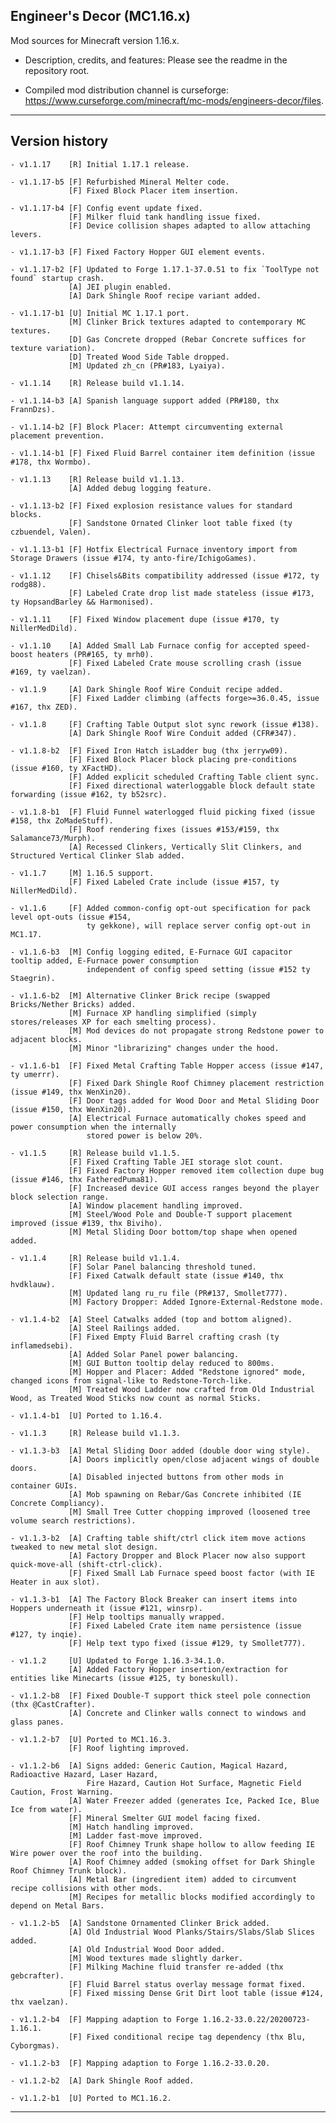 
## Engineer's Decor (MC1.16.x)

Mod sources for Minecraft version 1.16.x.

- Description, credits, and features: Please see the readme in the repository root.

- Compiled mod distribution channel is curseforge: https://www.curseforge.com/minecraft/mc-mods/engineers-decor/files.

----

## Version history

    - v1.1.17    [R] Initial 1.17.1 release.

    - v1.1.17-b5 [F] Refurbished Mineral Melter code.
                 [F] Fixed Block Placer item insertion.

    - v1.1.17-b4 [F] Config event update fixed.
                 [F] Milker fluid tank handling issue fixed.
                 [F] Device collision shapes adapted to allow attaching levers.

    - v1.1.17-b3 [F] Fixed Factory Hopper GUI element events.

    - v1.1.17-b2 [F] Updated to Forge 1.17.1-37.0.51 to fix `ToolType not found` startup crash.
                 [A] JEI plugin enabled.
                 [A] Dark Shingle Roof recipe variant added.

    - v1.1.17-b1 [U] Initial MC 1.17.1 port.
                 [M] Clinker Brick textures adapted to contemporary MC textures.
                 [D] Gas Concrete dropped (Rebar Concrete suffices for texture variation).
                 [D] Treated Wood Side Table dropped.
                 [M] Updated zh_cn (PR#183, Lyaiya).

    - v1.1.14    [R] Release build v1.1.14.

    - v1.1.14-b3 [A] Spanish language support added (PR#180, thx FrannDzs).

    - v1.1.14-b2 [F] Block Placer: Attempt circumventing external placement prevention.

    - v1.1.14-b1 [F] Fixed Fluid Barrel container item definition (issue #178, thx Wormbo).

    - v1.1.13    [R] Release build v1.1.13.
                 [A] Added debug logging feature.

    - v1.1.13-b2 [F] Fixed explosion resistance values for standard blocks.
                 [F] Sandstone Ornated Clinker loot table fixed (ty czbuendel, Valen).

    - v1.1.13-b1 [F] Hotfix Electrical Furnace inventory import from Storage Drawers (issue #174, ty anto-fire/IchigoGames).

    - v1.1.12    [F] Chisels&Bits compatibility addressed (issue #172, ty rodg88).
                 [F] Labeled Crate drop list made stateless (issue #173, ty HopsandBarley && Harmonised).

    - v1.1.11    [F] Fixed Window placement dupe (issue #170, ty NillerMedDild).

    - v1.1.10    [A] Added Small Lab Furnace config for accepted speed-boost heaters (PR#165, ty mrh0).
                 [F] Fixed Labeled Crate mouse scrolling crash (issue #169, ty vaelzan).

    - v1.1.9     [A] Dark Shingle Roof Wire Conduit recipe added.
                 [F] Fixed Ladder climbing (affects forge>=36.0.45, issue #167, thx ZED).

    - v1.1.8     [F] Crafting Table Output slot sync rework (issue #138).
                 [A] Dark Shingle Roof Wire Conduit added (CFR#347).

    - v1.1.8-b2  [F] Fixed Iron Hatch isLadder bug (thx jerryw09).
                 [F] Fixed Block Placer block placing pre-conditions (issue #160, ty XFactHD).
                 [F] Added explicit scheduled Crafting Table client sync.
                 [F] Fixed directional waterloggable block default state forwarding (issue #162, ty b52src).

    - v1.1.8-b1  [F] Fluid Funnel waterlogged fluid picking fixed (issue #158, thx ZoMadeStuff).
                 [F] Roof rendering fixes (issues #153/#159, thx Salamance73/Murph).
                 [A] Recessed Clinkers, Vertically Slit Clinkers, and Structured Vertical Clinker Slab added.

    - v1.1.7     [M] 1.16.5 support.
                 [F] Fixed Labeled Crate include (issue #157, ty NillerMedDild).

    - v1.1.6     [F] Added common-config opt-out specification for pack level opt-outs (issue #154,
                     ty gekkone), will replace server config opt-out in MC1.17.

    - v1.1.6-b3  [M] Config logging edited, E-Furnace GUI capacitor tooltip added, E-Furnace power consumption
                     independent of config speed setting (issue #152 ty Staegrin).

    - v1.1.6-b2  [M] Alternative Clinker Brick recipe (swapped Bricks/Nether Bricks) added.
                 [M] Furnace XP handling simplified (simply stores/releases XP for each smelting process).
                 [M] Mod devices do not propagate strong Redstone power to adjacent blocks.
                 [M] Minor "librarizing" changes under the hood.

    - v1.1.6-b1  [F] Fixed Metal Crafting Table Hopper access (issue #147, ty umerrr).
                 [F] Fixed Dark Shingle Roof Chimney placement restriction (issue #149, thx WenXin20).
                 [F] Door tags added for Wood Door and Metal Sliding Door (issue #150, thx WenXin20).
                 [A] Electrical Furnace automatically chokes speed and power consumption when the internally
                     stored power is below 20%.

    - v1.1.5     [R] Release build v1.1.5.
                 [F] Fixed Crafting Table JEI storage slot count.
                 [F] Fixed Factory Hopper removed item collection dupe bug (issue #146, thx FatheredPuma81).
                 [F] Increased device GUI access ranges beyond the player block selection range.
                 [A] Window placement handling improved.
                 [M] Steel/Wood Pole and Double-T support placement improved (issue #139, thx Biviho).
                 [M] Metal Sliding Door bottom/top shape when opened added.

    - v1.1.4     [R] Release build v1.1.4.
                 [F] Solar Panel balancing threshold tuned.
                 [F] Fixed Catwalk default state (issue #140, thx hvdklauw).
                 [M] Updated lang ru_ru file (PR#137, Smollet777).
                 [M] Factory Dropper: Added Ignore-External-Redstone mode.

    - v1.1.4-b2  [A] Steel Catwalks added (top and bottom aligned).
                 [A] Steel Railings added.
                 [F] Fixed Empty Fluid Barrel crafting crash (ty inflamedsebi).
                 [A] Added Solar Panel power balancing.
                 [M] GUI Button tooltip delay reduced to 800ms.
                 [M] Hopper and Placer: Added "Redstone ignored" mode, changed icons from signal-like to Redstone-Torch-like.
                 [M] Treated Wood Ladder now crafted from Old Industrial Wood, as Treated Wood Sticks now count as normal Sticks.

    - v1.1.4-b1  [U] Ported to 1.16.4.

    - v1.1.3     [R] Release build v1.1.3.

    - v1.1.3-b3  [A] Metal Sliding Door added (double door wing style).
                 [A] Doors implicitly open/close adjacent wings of double doors.
                 [A] Disabled injected buttons from other mods in container GUIs.
                 [A] Mob spawning on Rebar/Gas Concrete inhibited (IE Concrete Compliancy).
                 [M] Small Tree Cutter chopping improved (loosened tree volume search restrictions).

    - v1.1.3-b2  [A] Crafting table shift/ctrl click item move actions tweaked to new metal slot design.
                 [A] Factory Dropper and Block Placer now also support quick-move-all (shift-ctrl-click).
                 [F] Fixed Small Lab Furnace speed boost factor (with IE Heater in aux slot).

    - v1.1.3-b1  [A] The Factory Block Breaker can insert items into Hoppers underneath it (issue #121, winsrp).
                 [F] Help tooltips manually wrapped.
                 [F] Fixed Labeled Crate item name persistence (issue #127, ty inqie).
                 [F] Help text typo fixed (issue #129, ty Smollet777).

    - v1.1.2     [U] Updated to Forge 1.16.3-34.1.0.
                 [A] Added Factory Hopper insertion/extraction for entities like Minecarts (issue #125, ty boneskull).

    - v1.1.2-b8  [F] Fixed Double-T support thick steel pole connection (thx @CastCrafter).
                 [A] Concrete and Clinker walls connect to windows and glass panes.

    - v1.1.2-b7  [U] Ported to MC1.16.3.
                 [F] Roof lighting improved.

    - v1.1.2-b6  [A] Signs added: Generic Caution, Magical Hazard, Radioactive Hazard, Laser Hazard,
                     Fire Hazard, Caution Hot Surface, Magnetic Field Caution, Frost Warning.
                 [A] Water Freezer added (generates Ice, Packed Ice, Blue Ice from water).
                 [F] Mineral Smelter GUI model facing fixed.
                 [M] Hatch handling improved.
                 [M] Ladder fast-move improved.
                 [F] Roof Chimney Trunk shape hollow to allow feeding IE Wire power over the roof into the building.
                 [A] Roof Chimney added (smoking offset for Dark Shingle Roof Chimney Trunk block).
                 [A] Metal Bar (ingredient item) added to circumvent recipe collisions with other mods.
                 [M] Recipes for metallic blocks modified accordingly to depend on Metal Bars.

    - v1.1.2-b5  [A] Sandstone Ornamented Clinker Brick added.
                 [A] Old Industrial Wood Planks/Stairs/Slabs/Slab Slices added.
                 [A] Old Industrial Wood Door added.
                 [M] Wood textures made slightly darker.
                 [F] Milking Machine fluid transfer re-added (thx gebcrafter).
                 [F] Fluid Barrel status overlay message format fixed.
                 [F] Fixed missing Dense Grit Dirt loot table (issue #124, thx vaelzan).

    - v1.1.2-b4  [F] Mapping adaption to Forge 1.16.2-33.0.22/20200723-1.16.1.
                 [F] Fixed conditional recipe tag dependency (thx Blu, Cyborgmas).

    - v1.1.2-b3  [F] Mapping adaption to Forge 1.16.2-33.0.20.

    - v1.1.2-b2  [A] Dark Shingle Roof added.

    - v1.1.2-b1  [U] Ported to MC1.16.2.

----
